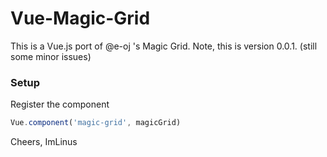 # Vue-Magic-Grid
This is a Vue.js port of @e-oj 's Magic Grid.
Note, this is version 0.0.1. (still some minor issues)

### Setup
Register the component

```js
Vue.component('magic-grid', magicGrid)
```

Cheers,
ImLinus
